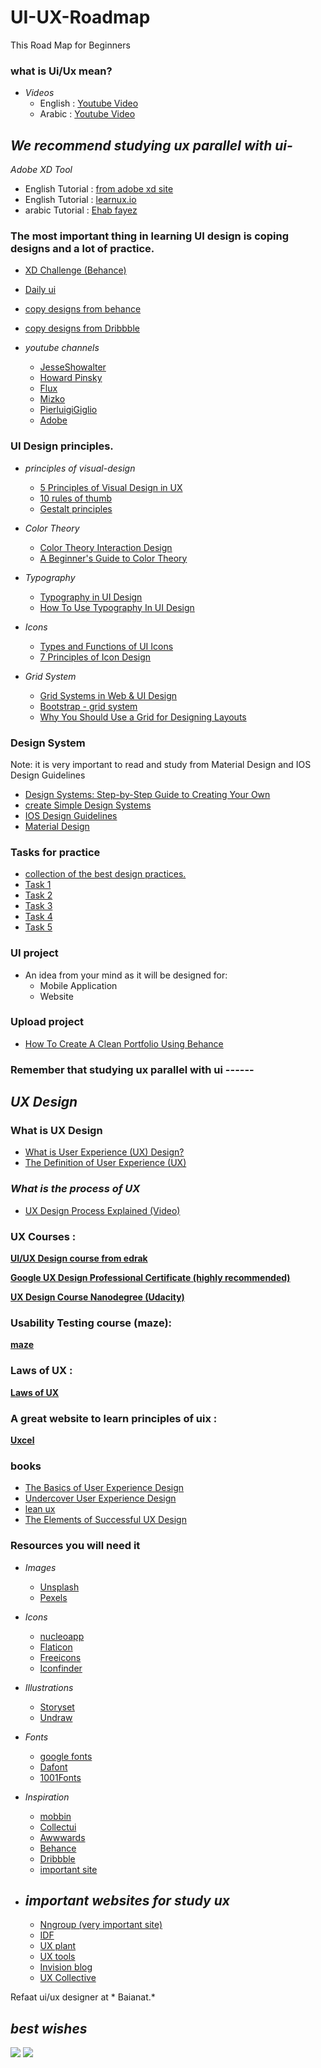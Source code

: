 # UI-UX-Roadmap
This Road Map for Beginners

### what is Ui/Ux mean?

- *Videos*
    - English : [Youtube Video](https://www.youtube.com/watch?v=5CxXhyhT6Fc&t=308s)
    - Arabic : [Youtube Video](https://www.youtube.com/watch?v=Q2wnI3xnBlo&t=528s)


## *We recommend studying ux parallel with ui-*

*Adobe XD Tool*

- English Tutorial : [from adobe xd site](https://www.adobe.com/products/xd/learn/get-started.html)
- English Tutorial : [learnux.io](https://learnux.io/course/adobe-xd)
- arabic Tutorial : [Ehab fayez](https://youtube.com/playlist?list=PLjzhiGLyugKzxD2WKrI0riNZ9E6HoZYkH)

### The most important thing in learning UI design is coping designs and a lot of practice.

- [XD Challenge (Behance)](https://www.behance.net/challenge/xd)
- [Daily ui](https://www.dailyui.co/)
- [copy designs from behance](https://www.behance.net/galleries/ui-ux)
- [copy designs from Dribbble](https://dribbble.com/shots/popular/web-design)


 
- *youtube channels*
    - [JesseShowalter](https://www.youtube.com/c/JesseShowalter)
    - [Howard Pinsky](https://www.youtube.com/IceflowStudios)
    - [Flux](https://www.youtube.com/c/FluxWithRanSegall)
    - [Mizko](https://www.youtube.com/channel/UCZJkZy008cQjqkJeKpJu8tA)
    - [PierluigiGiglio](https://www.youtube.com/c/PierluigiGiglio)
    - [Adobe](https://www.youtube.com/watch?v=9wJByJHlex8&list=PLD8AMy73ZVxXJ_kPhuaRunRBlozUXioD8)


### UI Design principles.

- *principles of visual-design*
    - [5 Principles of Visual Design in UX](https://www.nngroup.com/articles/principles-visual-design/)
    - [10 rules of thumb ](https://www.interaction-design.org/literature/article/user-interface-design-guidelines-10-rules-of-thumb)
    - [Gestalt principles ](https://www.usertesting.com/blog/gestalt-principles)

- *Color Theory*
    - [Color Theory Interaction Design](https://www.interaction-design.org/literature/topics/color-theory)
    - [A Beginner's Guide to Color Theory](https://uxcel.com/blog/beginners-guide-to-color-theory)
  
    
- *Typography*
    - [Typography in UI Design](https://www.shopify.com/partners/blog/typography)
    - [How To Use Typography In UI Design](https://careerfoundry.com/en/blog/ui-design/typography-ui-design/)

- *Icons*
    - [Types and Functions of UI Icons](https://blog.tubikstudio.com/small-elements-big-impact-types-and-functions-of-ui-icons/)
    - [7 Principles of Icon Design](https://uxdesign.cc/7-principles-of-icon-design-e7187539e4a2)
    

- *Grid System*
    - [Grid Systems in Web & UI Design](https://youtu.be/n_V_aLqYPI0)
    - [Bootstrap - grid system](https://www.divami.com/blog/everything-a-designer-should-know-about-bootstrap/)
    - [Why You Should Use a Grid for Designing Layouts](https://www.nngroup.com/videos/grid-layouts/)
     
        
    

### Design System

Note: it is very important to read and study from Material Design and IOS Design Guidelines  

- [Design Systems: Step-by-Step Guide to Creating Your Own](https://www.uxpin.com/create-design-system-guide/)
- [create Simple Design Systems](https://youtu.be/PuB3VUSqryk)
- [IOS Design Guidelines](https://www.pinterest.com/)
- [Material Design](https://mobbin.design/)




###  Tasks for practice

- [ collection of the best design practices.](https://www.checklist.design/)
- [Task 1](https://dribbble.com/shots/15940017-web-design-landing-page)
- [Task 2](https://dribbble.com/shots/14926348-App-onboarding-design)
- [Task 3](https://mobbin.design/apps/airbnb-ios-e62cd3cf-0432-4936-903f-b9c01124e2bb?fbclid=IwAR1DncqrcEY7S-5_bU0EoiM-VVJVAvivU27FpNxM2HSBgOrI3jj3mMSd5zQ)
- [Task 4](https://www.vezeeta.com/en)
- [Task 5](https://www.noon.com/egypt-ar/)




### UI project

- An idea from your mind as it will be designed for:
    - Mobile Application
    - Website




### Upload project

- [How To Create A Clean Portfolio Using Behance](https://www.youtube.com/watch?v=5yL-_sYKCHU)



### Remember that studying ux parallel with ui ------


## *UX Design*

### What is UX Design

- [What is User Experience (UX) Design?](https://www.interaction-design.org/literature/topics/ux-design )
- [The Definition of User Experience (UX)](https://www.nngroup.com/articles/definition-user-experience/ )


### *What is the process of UX*
- [UX Design Process Explained (Video)](https://www.youtube.com/watch?v=dzz-KeaTzgY&list=PLvnhVb8yYRQ3IjV4ogyXiYuB4UtjjS6-F)



### UX Courses :

**[UI/UX Design course from edrak](https://www.edraak.org/programs/specialization/uiux-v1/)**

**[Google UX Design Professional Certificate (highly recommended)](https://www.coursera.org/professional-certificates/google-ux-design?utm_source=gg&utm_medium=sem&utm_campaign=15-GoogleUXDesign-ROW&utm_content=15-GoogleUXDesign-ROW&campaignid=12566638067&adgroupid=119528847077&device=c&keyword=ux%20design%20google%20certificate&matchtype=p&network=g&devicemodel=&adpostion=&creativeid=507197228289&hide_mobile_promo&gclid=CjwKCAiAvriMBhAuEiwA8Cs5lTRCjuQvh68Hh6ksx5OAb3q3eNkZBpEz4xrPiO7_N0pWhc4uy36PCRoCMXoQAvD_BwE)**

**[UX Design Course Nanodegree (Udacity)](https://www.udacity.com/course/ux-designer-nanodegree--nd578)**




### Usability Testing course (maze):
**[maze](https://maze.co/guides/usability-testing/)**




### Laws of UX :
**[Laws of UX](https://lawsofux.com/)**




### A great website to learn principles of uix :
**[Uxcel](https://uxcel.com/)**




### books

- [The Basics of User Experience Design](https://www.interaction-design.org/ebook)
- [Undercover User Experience Design](https://eg1lib.org/book/10997653/543de3)
- [lean ux](https://eg1lib.org/book/2930448/2921dd)
- [The Elements of Successful UX Design](https://drive.google.com/drive/folders/1fAQqW3e_iuoxy9eH_QIqCkMx5hYDe3wz?usp=sharing)



### Resources you will need it

- *Images*
    - [Unsplash](Https://Unsplash.Com)
    - [Pexels]( Https://Www.Pexels.Com)

- *Icons*
    - [nucleoapp](https://nucleoapp.com/)
    - [Flaticon](Https://Www.Flaticon.Com)
    - [Freeicons](Https://Freeicons.Io)
    - [Iconfinder](Https://Www.Iconfinder.Com)
    
- *Illustrations*
    - [Storyset](Https://Storyset.Com)
    - [Undraw](Https://Undraw.Co/Illustrations)
   
- *Fonts*
    - [google fonts](Https://Fonts.Google.Com)
    - [Dafont]( Https://Www.Dafont.Com)
    - [1001Fonts]( Https://Www.1001Fonts.Com/)
 
 - *Inspiration*
    - [mobbin](https://mobbin.design/browse/ios/apps)
    - [Collectui](Https://Collectui.Com)
    - [Awwwards](Https://Www.Awwwards.Com)
    - [Behance]( Https://Www.Behance.Net)
    - [Dribbble](Https://Dribbble.Com)
    - [important site](https://www.designresourc.es/)


- ## *important websites for study ux*
    - [Nngroup (very important site)](Https://Www.Nngroup.Com/)
    - [IDF](Https://Www.Interaction-Design.Org)
    - [UX plant](Https://Uxplanet.Org/)
    - [UX tools]( https://uxtools.co/)
    - [Invision blog](https://www.invisionapp.com/inside-design/)
    - [UX Collective](https://uxdesign.cc/)


   
Refaat ui/ux designer at * Baianat.*

## *best wishes*

<a href="https://www.facebook.com/refaat.moohamed.1" title="Facebook"><img src="https://img.shields.io/badge/Facebook-%234267B2?style=flat&logo=Facebook&logoColor=white"/></a>
<a href="https://www.linkedin.com/in/refaat-elbrawy-7275781a9/" title="LinkedIn"><img src="https://img.shields.io/badge/LinkedIn-%230177B5?style=flat&logo=linkedin&logoColor=white"/></a>
